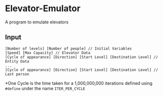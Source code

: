 # Elevator-Emulator
A program to emulate elevators

## Input

```
[Number of levels] [Number of people] // Initial Variables
[Speed] [Max Capacity] // Elevator Data
[Cycle of appearance] [Direction] [Start Level] [Destination Level] // Entity Data
...
[Cycle of appearance] [Direction] [Start Level] [Destination Level] // Last person
```
*One Cycle is the time taken for a 1,000,000,000 iterations defined using `#define` under the name `ITER_PER_CYCLE`